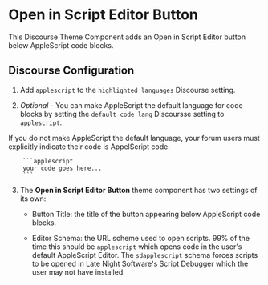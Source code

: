 # Open in Script Editor Button

This Discourse Theme Component adds an Open in Script Editor button below AppleScript code blocks.

## Discourse Configuration

1. Add `applescript` to the `highlighted languages` Discourse setting.

2. _Optional_ - You can make AppleScript the default language for code blocks by setting the `default code lang` Discoursse setting to `applescript`.

  If you do not make AppleScript the default language, your forum users must explicitly indicate their code is AppelScript code:
  

        ```applescript
        your code goes here...
        ```


3. The **Open in Script Editor Button** theme component has two settings of its own:

   - Button Title: the title of the button appearing below AppleScript code blocks.

   - Editor Schema: the URL scheme used to open scripts.  99% of the time this should be `applescript` which opens code in the user's default AppleScript Editor.  The `sdapplescript` schema forces scripts to be opened in Late Night Software's Script Debugger which the user may not have installed.

